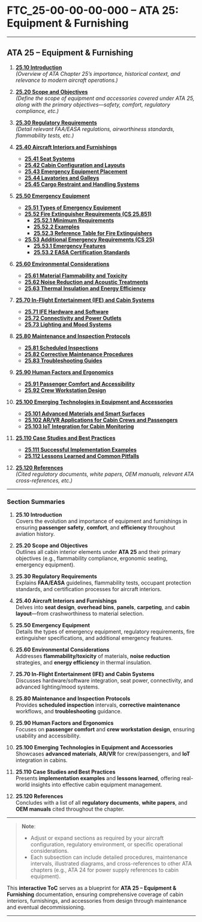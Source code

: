 # **FTC_25-00-00-00-000 – ATA 25: Equipment & Furnishing**

---

## **ATA 25 – Equipment & Furnishing**

1. [**25.10 Introduction**](#2510-introduction)  
   *(Overview of ATA Chapter 25’s importance, historical context, and relevance to modern aircraft operations.)*

2. [**25.20 Scope and Objectives**](#2520-scope-and-objectives)  
   *(Define the scope of equipment and accessories covered under ATA 25, along with the primary objectives—safety, comfort, regulatory compliance, etc.)*

3. [**25.30 Regulatory Requirements**](#2530-regulatory-requirements)  
   *(Detail relevant FAA/EASA regulations, airworthiness standards, flammability tests, etc.)*

4. [**25.40 Aircraft Interiors and Furnishings**](#2540-aircraft-interiors-and-furnishings)  
   - [**25.41 Seat Systems**](#2541-seat-systems)  
   - [**25.42 Cabin Configuration and Layouts**](#2542-cabin-configuration-and-layouts)  
   - [**25.43 Emergency Equipment Placement**](#2543-emergency-equipment-placement)  
   - [**25.44 Lavatories and Galleys**](#2544-lavatories-and-galleys)  
   - [**25.45 Cargo Restraint and Handling Systems**](#2545-cargo-restraint-and-handling-systems)

5. [**25.50 Emergency Equipment**](#2550-emergency-equipment)  
   - [**25.51 Types of Emergency Equipment**](#2551-types-of-emergency-equipment)  
   - [**25.52 Fire Extinguisher Requirements (CS 25.851)**](#2552-fire-extinguisher-requirements-cs-25851)  
     - [**25.52.1 Minimum Requirements**](#25521-minimum-requirements)  
     - [**25.52.2 Examples**](#25522-examples)  
     - [**25.52.3 Reference Table for Fire Extinguishers**](#25523-reference-table-for-fire-extinguishers)  
   - [**25.53 Additional Emergency Requirements (CS 25)**](#2553-additional-emergency-requirements-cs-25)  
     - [**25.53.1 Emergency Features**](#25531-emergency-features)  
     - [**25.53.2 EASA Certification Standards**](#25532-easa-certification-standards)

6. [**25.60 Environmental Considerations**](#2560-environmental-considerations)  
   - [**25.61 Material Flammability and Toxicity**](#2561-material-flammability-and-toxicity)  
   - [**25.62 Noise Reduction and Acoustic Treatments**](#2562-noise-reduction-and-acoustic-treatments)  
   - [**25.63 Thermal Insulation and Energy Efficiency**](#2563-thermal-insulation-and-energy-efficiency)

7. [**25.70 In-Flight Entertainment (IFE) and Cabin Systems**](#2570-in-flight-entertainment-ife-and-cabin-systems)  
   - [**25.71 IFE Hardware and Software**](#2571-ife-hardware-and-software)  
   - [**25.72 Connectivity and Power Outlets**](#2572-connectivity-and-power-outlets)  
   - [**25.73 Lighting and Mood Systems**](#2573-lighting-and-mood-systems)

8. [**25.80 Maintenance and Inspection Protocols**](#2580-maintenance-and-inspection-protocols)  
   - [**25.81 Scheduled Inspections**](#2581-scheduled-inspections)  
   - [**25.82 Corrective Maintenance Procedures**](#2582-corrective-maintenance-procedures)  
   - [**25.83 Troubleshooting Guides**](#2583-troubleshooting-guides)

9. [**25.90 Human Factors and Ergonomics**](#2590-human-factors-and-ergonomics)  
   - [**25.91 Passenger Comfort and Accessibility**](#2591-passenger-comfort-and-accessibility)  
   - [**25.92 Crew Workstation Design**](#2592-crew-workstation-design)

10. [**25.100 Emerging Technologies in Equipment and Accessories**](#25100-emerging-technologies-in-equipment-and-accessories)  
    - [**25.101 Advanced Materials and Smart Surfaces**](#25101-advanced-materials-and-smart-surfaces)  
    - [**25.102 AR/VR Applications for Cabin Crews and Passengers**](#25102-arvr-applications-for-cabin-crews-and-passengers)  
    - [**25.103 IoT Integration for Cabin Monitoring**](#25103-iot-integration-for-cabin-monitoring)

11. [**25.110 Case Studies and Best Practices**](#25110-case-studies-and-best-practices)  
    - [**25.111 Successful Implementation Examples**](#25111-successful-implementation-examples)  
    - [**25.112 Lessons Learned and Common Pitfalls**](#25112-lessons-learned-and-common-pitfalls)

12. [**25.120 References**](#25120-references)  
    *(Cited regulatory documents, white papers, OEM manuals, relevant ATA cross-references, etc.)*

---

### **Section Summaries**

1. **25.10 Introduction**  
   Covers the evolution and importance of equipment and furnishings in ensuring **passenger safety**, **comfort**, and **efficiency** throughout aviation history.

2. **25.20 Scope and Objectives**  
   Outlines all cabin interior elements under **ATA 25** and their primary objectives (e.g., flammability compliance, ergonomic seating, emergency equipment).

3. **25.30 Regulatory Requirements**  
   Explains **FAA/EASA** guidelines, flammability tests, occupant protection standards, and certification processes for aircraft interiors.

4. **25.40 Aircraft Interiors and Furnishings**  
   Delves into **seat design**, **overhead bins**, **panels**, **carpeting**, and **cabin layout**—from crashworthiness to material selection.

5. **25.50 Emergency Equipment**  
   Details the types of emergency equipment, regulatory requirements, fire extinguisher specifications, and additional emergency features.

6. **25.60 Environmental Considerations**  
   Addresses **flammability/toxicity** of materials, **noise reduction** strategies, and **energy efficiency** in thermal insulation.

7. **25.70 In-Flight Entertainment (IFE) and Cabin Systems**  
   Discusses hardware/software integration, seat power, connectivity, and advanced lighting/mood systems.

8. **25.80 Maintenance and Inspection Protocols**  
   Provides **scheduled inspection** intervals, **corrective maintenance** workflows, and **troubleshooting** guidance.

9. **25.90 Human Factors and Ergonomics**  
   Focuses on **passenger comfort** and **crew workstation design**, ensuring usability and accessibility.

10. **25.100 Emerging Technologies in Equipment and Accessories**  
    Showcases **advanced materials**, **AR/VR** for crew/passengers, and **IoT** integration in cabins.

11. **25.110 Case Studies and Best Practices**  
    Presents **implementation examples** and **lessons learned**, offering real-world insights into effective cabin equipment management.

12. **25.120 References**  
    Concludes with a list of all **regulatory documents**, **white papers**, and **OEM manuals** cited throughout the chapter.

---

> **Note**:  
> - Adjust or expand sections as required by your aircraft configuration, regulatory environment, or specific operational considerations.  
> - Each subsection can include detailed procedures, maintenance intervals, illustrated diagrams, and cross-references to other ATA chapters (e.g., ATA 24 for power supply references to cabin equipment).  

This **interactive ToC** serves as a blueprint for **ATA 25 – Equipment & Furnishing** documentation, ensuring comprehensive coverage of cabin interiors, furnishings, and accessories from design through maintenance and eventual decommissioning.

---
